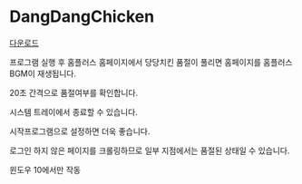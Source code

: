 # DangDangChicken

[다운로드](https://github.com/kdw9502/DangDangChicken/releases/download/1.2.0/DangDangChicken.exe)

프로그램 실행 후 홈플러스 홈페이지에서 당당치킨 품절이 풀리면 홈페이지를  홈플러스 BGM이 재생됩니다.

20초 간격으로 품절여부를 확인합니다.

시스템 트레이에서 종료할 수 있습니다.

시작프로그램으로 설정하면 더욱 좋습니다.

로그인 하지 않은 페이지를 크롤링하므로 일부 지점에서는 품절된 상태일 수 있습니다.

윈도우 10에서만 작동
